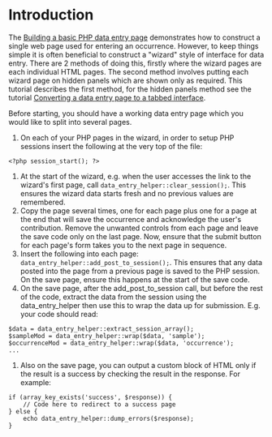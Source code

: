# Introduction #

The [Building a basic PHP data entry page](TutorialBuildingBasicPage.md) demonstrates how to construct a single web page used for entering an occurrence. However, to keep things simple it is often beneficial to construct a "wizard" style of interface for data entry. There are 2 methods of doing this, firstly where the wizard pages are each individual HTML pages. The second method involves putting each wizard page on hidden panels which are shown only as required. This tutorial describes the first method, for the hidden panels method see the tutorial [Converting a data entry page to a tabbed interface](TutorialTabs.md).

Before starting, you should have a working data entry page which you would like to split into several pages.

  1. On each of your PHP pages in the wizard, in order to setup PHP sessions insert the following at the very top of the file:
```
<?php session_start(); ?>
```
  1. At the start of the wizard, e.g. when the user accesses the link to the wizard's first page, call `data_entry_helper::clear_session();`. This ensures the wizard data starts fresh and no previous values are remembered.
  1. Copy the page several times, one for each page plus one for a page at the end that will save the occurrence and acknowledge the user's contribution. Remove the unwanted controls from each page and leave the save code only on the last page. Now, ensure that the submit button for each page's form takes you to the next page in sequence.
  1. Insert the following into each page: `data_entry_helper::add_post_to_session();`. This ensures that any data posted into the page from a previous page is saved to the PHP session. On the save page, ensure this happens at the start of the save code.
  1. On the save page, after the add\_post\_to\_session call, but before the rest of the code, extract the data from the session using the data\_entry\_helper then use this to wrap the data up for submission. E.g. your code should read:
```
$data = data_entry_helper::extract_session_array();
$sampleMod = data_entry_helper::wrap($data, 'sample');
$occurrenceMod = data_entry_helper::wrap($data, 'occurrence');
...
```
  1. Also on the save page, you can output a custom block of HTML only if the result is a success by checking the result in the response. For example:
```
if (array_key_exists('success', $response)) {
	// Code here to redirect to a success page
} else {
	echo data_entry_helper::dump_errors($response);
}
```